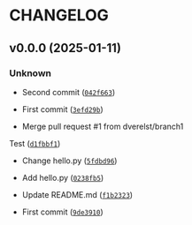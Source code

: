 # CHANGELOG

## v0.0.0 (2025-01-11)

### Unknown

* Second commit ([`042f663`](https://github.com/dverelst/package/commit/042f6638ce35d54f6f8c1bbc674d75dfcb2c8ad7))

* First commit ([`3efd29b`](https://github.com/dverelst/package/commit/3efd29b0232cc97e41c1c4b2b37f3fb28f1a8d4f))

* Merge pull request #1 from dverelst/branch1

Test ([`d1fbbf1`](https://github.com/dverelst/package/commit/d1fbbf10b5f694eda85ea4fe56eb67d95807b254))

* Change hello.py ([`5fdbd96`](https://github.com/dverelst/package/commit/5fdbd96843b7454d79a2ad8f7e67cce3772deb47))

* Add hello.py ([`0238fb5`](https://github.com/dverelst/package/commit/0238fb57195a9d58f22d7ecdc50e77bc3edeea6c))

* Update README.md ([`f1b2323`](https://github.com/dverelst/package/commit/f1b23237079d777eea9c867d133caeecbd990552))

* First commit ([`9de3910`](https://github.com/dverelst/package/commit/9de39108b169b5e114ebd404d21d28633980ba02))
